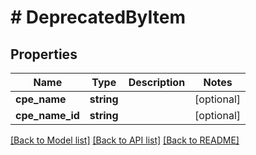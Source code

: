 # # DeprecatedByItem

## Properties

Name | Type | Description | Notes
------------ | ------------- | ------------- | -------------
**cpe_name** | **string** |  | [optional]
**cpe_name_id** | **string** |  | [optional]

[[Back to Model list]](../../README.md#models) [[Back to API list]](../../README.md#endpoints) [[Back to README]](../../README.md)
